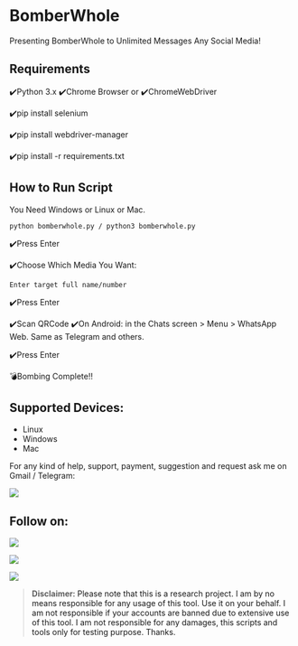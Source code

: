 # BomberWhole

Presenting BomberWhole to Unlimited Messages Any Social Media!

## Requirements

✔️Python 3.x
✔️Chrome Browser
       or
✔️ChromeWebDriver

✔️pip install selenium

✔️pip install webdriver-manager

✔️pip install -r requirements.txt

## How to Run Script

You Need Windows or Linux or Mac.

`python bomberwhole.py / python3 bomberwhole.py`

✔️Press Enter

✔️Choose Which Media You Want:

`Enter target full name/number`

✔️Press Enter

✔️Scan QRCode ✔️On Android: in the Chats screen > Menu > WhatsApp Web. Same as Telegram and others.

✔️Press Enter

💣Bombing Complete!!

## Supported Devices:
- Linux
- Windows
- Mac

For any kind of help, support, payment, suggestion and request ask me on Gmail / Telegram:

<a href="https://t.me/CyberClans"><img src="https://img.shields.io/badge/Telegram-Group%20Telegram%20Join-blue.svg?logo=telegram"></a>

## Follow on:
<p align="left">
<a href="https://github.com/palahsu"><img src="https://img.shields.io/badge/GitHub-Follow%20on%20GitHub-inactive.svg?logo=github"></a>
</p><p align="left">
<a href="https://www.facebook.com/aduri.knox01/"><img src="https://img.shields.io/badge/Facebook-Follow%20on%20Facebook-blue.svg?logo=facebook"></a>
</p><p align="left">
<a href="https://t.me/AD0000000"><img src="https://img.shields.io/badge/Telegram-Contact%20Telegram%20Profile-blue.svg?logo=telegram"></a>
</p><p align="left"> 
      

> **Disclaimer**<a name="disclaimer" />: Please note that this is a research project. I am by no means responsible for any usage of this tool. Use it on your behalf. I am not responsible if your accounts are banned due to extensive use of this tool. I am not responsible for any damages, this scripts and tools only for testing purpose. Thanks.
